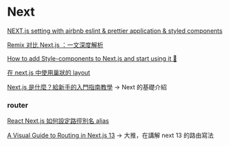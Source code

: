 # Next

[NEXT.js setting with airbnb eslint & prettier application & styled components](https://velog.io/@ykim5470/NEXT.js-setting-with-airbnb-eslint-prettier-application-kqk53l0oso)

[Remix 对比 Next.js ：一文深度解析](https://juejin.cn/post/7067454063708749860#heading-1)

[How to add Style-components to Next.js and start using it 🤪](https://dev.to/britotiagos/how-add-style-components-to-nextjs-and-start-using-it-4kdf)

[在 next.js 中使用巢狀的 layout](https://penueling.com/%E7%B7%9A%E4%B8%8A%E5%AD%B8%E7%BF%92/%E5%9C%A8-next-js-%E4%B8%AD%E4%BD%BF%E7%94%A8%E5%B7%A2%E7%8B%80%E7%9A%84-layout/)

[Next.js 是什麼？給新手的入門指南教學](https://tw.alphacamp.co/blog/nextjs) -> Next 的基礎介紹

### router

[React Next.js 如何設定路徑別名 alias](https://penueling.com/%E7%B7%9A%E4%B8%8A%E5%AD%B8%E7%BF%92/react-next-js-%E5%A6%82%E4%BD%95%E8%A8%AD%E5%AE%9A%E8%B7%AF%E5%BE%91%E5%88%A5%E5%90%8D-alias/)

[A Visual Guide to Routing in Next.js 13](https://www.builder.io/blog/next-13-app-router) -> 大推，在講解 next 13 的路由寫法
